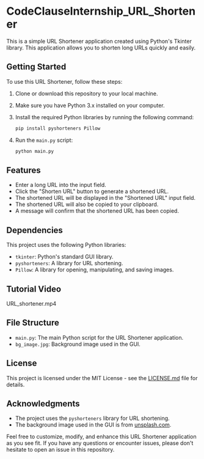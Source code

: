 # CodeClauseInternship_URL_Shortener

This is a simple URL Shortener application created using Python's Tkinter library. This application allows you to shorten long URLs quickly and easily.

## Getting Started

To use this URL Shortener, follow these steps:

1. Clone or download this repository to your local machine.

2. Make sure you have Python 3.x installed on your computer.

3. Install the required Python libraries by running the following command:

   ```bash
   pip install pyshorteners Pillow
   ```

4. Run the `main.py` script:

   ```bash
   python main.py
   ```

## Features

- Enter a long URL into the input field.
- Click the "Shorten URL" button to generate a shortened URL.
- The shortened URL will be displayed in the "Shortened URL" input field.
- The shortened URL will also be copied to your clipboard.
- A message will confirm that the shortened URL has been copied.

## Dependencies

This project uses the following Python libraries:

- `tkinter`: Python's standard GUI library.
- `pyshorteners`: A library for URL shortening.
- `Pillow`: A library for opening, manipulating, and saving images.

## Tutorial Video

URL_shortener.mp4


## File Structure

- `main.py`: The main Python script for the URL Shortener application.
- `bg_image.jpg`: Background image used in the GUI.

## License

This project is licensed under the MIT License - see the [LICENSE.md](LICENSE.md) file for details.

## Acknowledgments

- The project uses the `pyshorteners` library for URL shortening.
- The background image used in the GUI is from [unsplash.com](https://unsplash.com).

Feel free to customize, modify, and enhance this URL Shortener application as you see fit. If you have any questions or encounter issues, please don't hesitate to open an issue in this repository.
